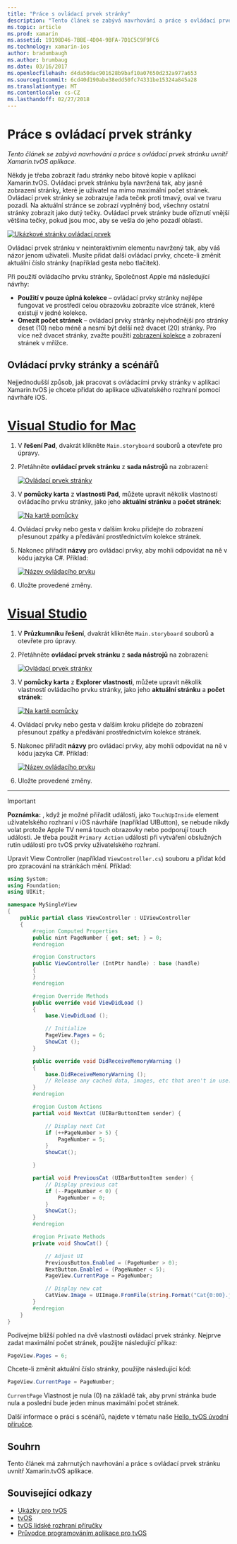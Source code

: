```yaml
---
title: "Práce s ovládací prvek stránky"
description: "Tento článek se zabývá navrhování a práce s ovládací prvek stránku uvnitř Xamarin.tvOS aplikace."
ms.topic: article
ms.prod: xamarin
ms.assetid: 19198D46-7BBE-4D04-9BFA-7D1C5C9F9FC6
ms.technology: xamarin-ios
author: bradumbaugh
ms.author: brumbaug
ms.date: 03/16/2017
ms.openlocfilehash: d4da50dac901628b9baf10a07650d232a977a653
ms.sourcegitcommit: 6cd40d190abe38edd50fc74331be15324a845a28
ms.translationtype: MT
ms.contentlocale: cs-CZ
ms.lasthandoff: 02/27/2018
---
```

# <a name="working-with-page-control"></a>Práce s ovládací prvek stránky

_Tento článek se zabývá navrhování a práce s ovládací prvek stránku uvnitř Xamarin.tvOS aplikace._

Někdy je třeba zobrazit řadu stránky nebo bitové kopie v aplikaci Xamarin.tvOS. Ovládací prvek stránku byla navržená tak, aby jasně zobrazení stránky, které je uživatel na mimo maximální počet stránek. Ovládací prvek stránky se zobrazuje řada teček proti tmavý, oval ve tvaru pozadí. Na aktuální stránce se zobrazí vyplněný bod, všechny ostatní stránky zobrazit jako dutý tečky. Ovládací prvek stránky bude oříznutí vnější většina tečky, pokud jsou moc, aby se vešla do jeho pozadí oblasti.

[ ![](page-controls-images/page01.png "Ukázkové stránky ovládací prvek")](page-controls-images/page01.png)

Ovládací prvek stránku v neinteraktivním elementu navržený tak, aby váš názor jenom uživateli. Musíte přidat další ovládací prvky, chcete-li změnit aktuální číslo stránky (například gesta nebo tlačítek).

Při použití ovládacího prvku stránky, Společnost Apple má následující návrhy:

- **Použití v pouze úplná kolekce** – ovládací prvky stránky nejlépe fungovat ve prostředí celou obrazovku zobrazíte více stránek, které existují v jedné kolekce.
- **Omezit počet stránek** – ovládací prvky stránky nejvhodnější pro stránky deset (10) nebo méně a nesmí být delší než dvacet (20) stránky. Pro více než dvacet stránky, zvažte použití [zobrazení kolekce](~/ios/tvos/user-interface/collection-views.md) a zobrazení stránek v mřížce.

<a name="Page-Controls-and-Storyboards" />

## <a name="page-controls-and-storyboards"></a>Ovládací prvky stránky a scénářů

Nejjednodušší způsob, jak pracovat s ovládacími prvky stránky v aplikaci Xamarin.tvOS je chcete přidat do aplikace uživatelského rozhraní pomocí návrháře iOS.

# <a name="visual-studio-for-mactabvsmac"></a>[Visual Studio for Mac](#tab/vsmac)

    
1. V **řešení Pad**, dvakrát klikněte `Main.storyboard` souborů a otevřete pro úpravy.
1. Přetáhněte **ovládací prvek stránku** z **sada nástrojů** na zobrazení: 

    [ ![](page-controls-images/page02.png "Ovládací prvek stránky")](page-controls-images/page02.png)
1. V **pomůcky karta** z **vlastnosti Pad**, můžete upravit několik vlastností ovládacího prvku stránky, jako jeho **aktuální stránku** a **počet stránek**: 

    [ ![](page-controls-images/page03.png "Na kartě pomůcky")](page-controls-images/page03.png)
1. Ovládací prvky nebo gesta v dalším kroku přidejte do zobrazení přesunout zpátky a předávání prostřednictvím kolekce stránek.
1. Nakonec přiřadit **názvy** pro ovládací prvky, aby mohli odpovídat na ně v kódu jazyka C#. Příklad: 

    [ ![](page-controls-images/page04.png "Název ovládacího prvku")](page-controls-images/page04.png)
1. Uložte provedené změny.
    

# <a name="visual-studiotabvswin"></a>[Visual Studio](#tab/vswin)

    
1. V **Průzkumníku řešení**, dvakrát klikněte `Main.storyboard` souborů a otevřete pro úpravy.
1. Přetáhněte **ovládací prvek stránku** z **sada nástrojů** na zobrazení: 

    [ ![](page-controls-images/page02-vs.png "Ovládací prvek stránky")](page-controls-images/page02-vs.png)
1. V **pomůcky karta** z **Explorer vlastnosti**, můžete upravit několik vlastností ovládacího prvku stránky, jako jeho **aktuální stránku** a **počet stránek**: 

    [ ![](page-controls-images/page03-vs.png "Na kartě pomůcky")](page-controls-images/page03-vs.png)
1. Ovládací prvky nebo gesta v dalším kroku přidejte do zobrazení přesunout zpátky a předávání prostřednictvím kolekce stránek.
1. Nakonec přiřadit **názvy** pro ovládací prvky, aby mohli odpovídat na ně v kódu jazyka C#. Příklad: 

    [ ![](page-controls-images/page04-vs.png "Název ovládacího prvku")](page-controls-images/page04-vs.png)
1. Uložte provedené změny.
    

-----

> [!IMPORTANT]
> **Poznámka:** , když je možné přiřadit události, jako `TouchUpInside` element uživatelského rozhraní v iOS návrháře (například UIButton), se nebude nikdy volat protože Apple TV nemá touch obrazovky nebo podporují touch události. Je třeba použít `Primary Action` události při vytváření obslužných rutin událostí pro tvOS prvky uživatelského rozhraní.




Upravit View Controller (například `ViewController.cs`) souboru a přidat kód pro zpracování na stránkách mění. Příklad:

```csharp
using System;
using Foundation;
using UIKit;

namespace MySingleView
{
    public partial class ViewController : UIViewController
    {
        #region Computed Properties
        public nint PageNumber { get; set; } = 0;
        #endregion

        #region Constructors
        public ViewController (IntPtr handle) : base (handle)
        {
        }
        #endregion

        #region Override Methods
        public override void ViewDidLoad ()
        {
            base.ViewDidLoad ();

            // Initialize
            PageView.Pages = 6;
            ShowCat ();
        }

        public override void DidReceiveMemoryWarning ()
        {
            base.DidReceiveMemoryWarning ();
            // Release any cached data, images, etc that aren't in use.
        }
        #endregion

        #region Custom Actions
        partial void NextCat (UIBarButtonItem sender) {

            // Display next Cat
            if (++PageNumber > 5) {
                PageNumber = 5;
            }
            ShowCat();

        }

        partial void PreviousCat (UIBarButtonItem sender) {
            // Display previous cat
            if (--PageNumber < 0) {
                PageNumber = 0;
            }
            ShowCat();
        }
        #endregion

        #region Private Methods
        private void ShowCat() {

            // Adjust UI
            PreviousButton.Enabled = (PageNumber > 0);
            NextButton.Enabled = (PageNumber < 5);
            PageView.CurrentPage = PageNumber;

            // Display new cat
            CatView.Image = UIImage.FromFile(string.Format("Cat{0:00}.jpg",PageNumber+1));
        }
        #endregion
    }
}
```

Podívejme bližší pohled na dvě vlastnosti ovládací prvek stránky. Nejprve zadat maximální počet stránek, použijte následující příkaz:

```csharp
PageView.Pages = 6;
```

Chcete-li změnit aktuální číslo stránky, použijte následující kód:

```csharp
PageView.CurrentPage = PageNumber;
```

`CurrentPage` Vlastnost je nula (0) na základě tak, aby první stránka bude nula a poslední bude jeden minus maximální počet stránek.

Další informace o práci s scénářů, najdete v tématu naše [Hello, tvOS úvodní příručce](~/ios/tvos/get-started/hello-tvos.md). 

<a name="Summary" />

## <a name="summary"></a>Souhrn

Tento článek má zahrnutých navrhování a práce s ovládací prvek stránku uvnitř Xamarin.tvOS aplikace.



## <a name="related-links"></a>Související odkazy

- [Ukázky pro tvOS](https://developer.xamarin.com/samples/tvos/all/)
- [tvOS](https://developer.apple.com/tvos/)
- [tvOS lidské rozhraní příručky](https://developer.apple.com/tvos/human-interface-guidelines/)
- [Průvodce programováním aplikace pro tvOS](https://developer.apple.com/library/prerelease/tvos/documentation/General/Conceptual/AppleTV_PG/)

